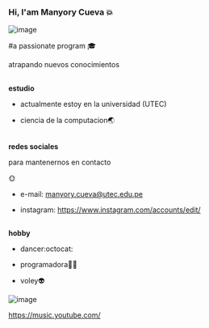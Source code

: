 ### Hi, I'am Manyory Cueva   :boom:
![image](https://user-images.githubusercontent.com/91238621/134543345-6fbc61b2-5b6a-445c-b29e-e00f21f1e0d3.png)


#a passionate program
:mortar_board:

atrapando nuevos conocimientos


##
**estudio**


- actualmente estoy en la universidad (UTEC)
 
 
- ciencia de la computacion:earth_asia:
##
**redes sociales**  

para mantenernos en contacto

🌞



- e-mail: manyory.cueva@utec.edu.pe     





- instagram:   https://www.instagram.com/accounts/edit/



##
**hobby**

- dancer:octocat:


- programadora:ok_woman:


- voley:alien:


![image](https://user-images.githubusercontent.com/91238621/134551378-e8e69b0c-17cb-4ce7-b1d0-947da6e658e8.png)

https://music.youtube.com/




